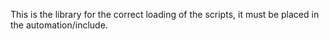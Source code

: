 This is the library for the correct loading of the scripts, it must be placed in the automation/include.
